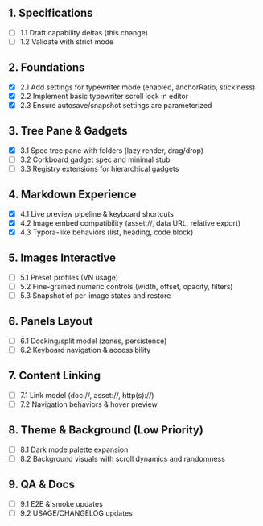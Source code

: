 ## 1. Specifications
- [ ] 1.1 Draft capability deltas (this change)
- [ ] 1.2 Validate with strict mode

## 2. Foundations
- [x] 2.1 Add settings for typewriter mode (enabled, anchorRatio, stickiness)
- [x] 2.2 Implement basic typewriter scroll lock in editor
- [x] 2.3 Ensure autosave/snapshot settings are parameterized

## 3. Tree Pane & Gadgets
- [x] 3.1 Spec tree pane with folders (lazy render, drag/drop)
- [ ] 3.2 Corkboard gadget spec and minimal stub
- [ ] 3.3 Registry extensions for hierarchical gadgets

## 4. Markdown Experience
- [x] 4.1 Live preview pipeline & keyboard shortcuts
- [x] 4.2 Image embed compatibility (asset://, data URL, relative export)
- [x] 4.3 Typora-like behaviors (list, heading, code block)

## 5. Images Interactive
- [ ] 5.1 Preset profiles (VN usage)
- [ ] 5.2 Fine-grained numeric controls (width, offset, opacity, filters)
- [ ] 5.3 Snapshot of per-image states and restore

## 6. Panels Layout
- [ ] 6.1 Docking/split model (zones, persistence)
- [ ] 6.2 Keyboard navigation & accessibility

## 7. Content Linking
- [ ] 7.1 Link model (doc://, asset://, http(s)://)
- [ ] 7.2 Navigation behaviors & hover preview

## 8. Theme & Background (Low Priority)
- [ ] 8.1 Dark mode palette expansion
- [ ] 8.2 Background visuals with scroll dynamics and randomness

## 9. QA & Docs
- [ ] 9.1 E2E & smoke updates
- [ ] 9.2 USAGE/CHANGELOG updates
